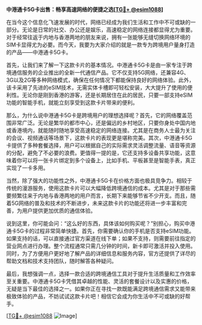 **中港通卡5G卡出售：畅享高速网络的便捷之选[[TG💪+ @esim1088](https://t.me/s/esim1088)]**

在当今这个信息化飞速发展的时代，网络已经成为我们生活和工作中不可或缺的一部分。无论是日常的社交、办公还是娱乐，高速稳定的网络连接都显得尤为重要。对于经常往返于内地与香港两地的朋友来说，拥有一张能够无缝切换网络环境的SIM卡显得尤为必要。而今天，我要为大家介绍的就是一款专为跨境用户量身打造的产品——中港通卡5G卡。

首先，让我们来了解一下这款卡片的基本情况。中港通卡5G卡是由一家专注于跨境通信服务的企业推出的全新一代通信产品。它不仅支持5G网络，还兼容4G、3G以及2G等多种网络模式，确保在任何情况下都能保持良好的网络体验。此外，该卡采用了先进的eSIM技术，无需实体卡槽即可轻松安装，大大提升了使用的便利性。无论你是刚到香港的游客，还是长期居住在此的居民，只要一部支持eSIM功能的智能手机，就能立刻享受到这款卡片带来的便利。

那么，为什么说中港通卡5G卡是跨境用户的理想选择呢？首先，它的网络覆盖范围非常广泛。无论是繁华的都市中心，还是偏远的乡村地区，只要你身处中国内地或香港境内，就能随时随地享受高速稳定的网络连接。尤其是在商务人士最为关注的会议、视频通话等场景下，这款卡片的表现更是堪称完美。其次，中港通卡5G卡提供了多种套餐选择，用户可以根据自己的实际需求灵活调整流量、语音等资源的分配，避免了不必要的浪费。更值得一提的是，它还支持多设备共享功能，这意味着你可以将一张卡片绑定到多个设备上，比如手机、平板甚至是智能手表，真正实现了一卡多用。

当然，除了强大的功能性之外，中港通卡5G卡在价格方面也极具竞争力。相较于传统的漫游服务，使用这款卡片可以大幅降低跨境通信的成本。尤其是对于那些需要频繁往来于内地与香港两地的用户而言，长期下来能够节省不少开支。而且，随着5G网络的普及和技术的不断进步，未来这款卡片的功能还将进一步丰富和完善，为用户提供更加优质的通信体验。

说到这里，你可能会问：“这么好的东西，具体该如何购买呢？”别担心，购买中港通卡5G卡的过程非常简单快捷。首先，你需要确认你的手机是否支持eSIM功能。如果支持的话，可以直接通过官方渠道在线下单；如果不支持，则需要前往指定的营业网点进行办理。整个流程通常只需几分钟的时间，新卡即可激活并投入使用。同时，为了方便用户更好地了解产品的详细信息和服务内容，官方还提供了详尽的帮助文档和技术支持团队，随时解答各种疑问。

最后，我想强调一点，选择一款合适的跨境通信工具对于提升生活质量和工作效率至关重要。中港通卡5G卡凭借其卓越的性能、灵活的套餐设计以及实惠的价格，无疑是当下最佳的选择之一。如果你正在寻找一款既能满足跨境通信需求又能带来极致体验的产品，不妨试试这款卡片吧！相信它会成为你生活中不可或缺的好帮手。

[[TG💪+ @esim1088](https://t.me/s/esim1088) ![Image](https://i.postimg.cc/4NQfJmqS/Snipaste-2025-05-13-00-14-12.png)]